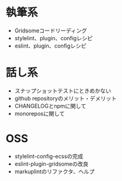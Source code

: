 # 執筆系
- Gridsomeコードリーディング
- stylelint、plugin、configレシピ
- eslint、plugin、configレシピ

# 話し系
- スナップショットテストにときめかない
- github repositoryのメリット・デメリット
- CHANGELOGとnpmに関して
- monoreposに関して

# OSS
- stylelint-config-ecssの完成
- eslint-plugin-gridsomeの改良
- markuplintのリファクタ、ヘルプ

